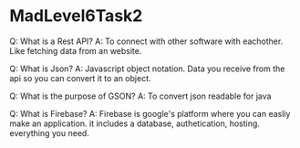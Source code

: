 # MadLevel6Task2

Q: What is a Rest API?
A: To connect with other software with eachother. Like fetching data from an website.

Q: What is Json?
A: Javascript object notation. Data you receive from the api so you can convert it to an object.

Q: What is the purpose of GSON?
A: To convert json readable for java

Q: What is Firebase?
A: Firebase is google's platform where you can easliy make an application. it includes a database, authetication, hosting. everything you need.
